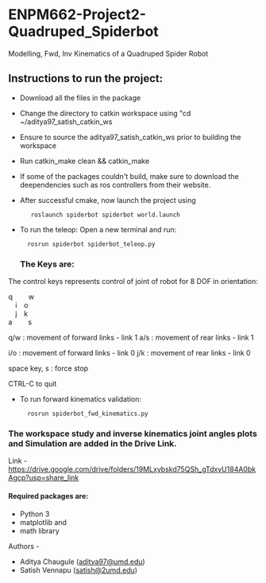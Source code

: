 # ENPM662-Project2-Quadruped_Spiderbot
Modelling, Fwd, Inv Kinematics of a Quadruped Spider Robot

## Instructions to run the project:

* Download all the files in the package 
* Change the directory to catkin workspace using "cd ~/aditya97_satish_catkin_ws
* Ensure to source the aditya97_satish_catkin_ws prior to building the workspace
* Run catkin_make clean && catkin_make
* If some of the packages couldn't build, make sure to download the deependencies such as ros controllers from their website. 
* After successful cmake, now launch the project using
        
         roslaunch spiderbot spiderbot world.launch

* To run the teleop:
	Open a new terminal and run:

		rosrun spiderbot spiderbot_teleop.py

	
    ### The Keys are:
		
The control keys represents control of joint of robot for 8 DOF in orientation: 

q&emsp;&emsp; w<br>
&emsp;i&emsp;o<br>
&emsp;j&emsp;k<br>
a&emsp;&emsp; s<br>

q/w : movement of forward links - link 1
a/s : movement of rear links  - link 1

i/o : movement of forward links - link 0
j/k : movement of rear links  - link 0

space key, s : force stop

CTRL-C to quit

	
* To run forward kinematics validation:
	
		rosrun spiderbot_fwd_kinematics.py

### The workspace study and inverse kinematics joint angles plots and Simulation are added in the Drive Link. 
Link - https://drive.google.com/drive/folders/19MLxybskd75QSh_gTdxyU184A0bkAgcp?usp=share_link
#### Required packages are: 
* Python 3
* matplotlib and 
* math library 

Authors - 
- Aditya Chaugule (aditya97@umd.edu)
- Satish Vennapu (satish@2umd.edu)
